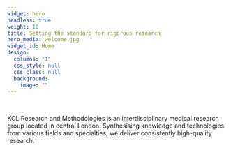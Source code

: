```yaml
---
widget: hero
headless: true
weight: 10
title: Setting the standard for rigorous research
hero_media: welcome.jpg
widget_id: Home
design:
  columns: "1"
  css_style: null
  css_class: null
  background:
    image: ""
---
```

<br>

KCL Research and Methodologies is an interdisciplinary medical research group located in central London. Synthesising knowledge and technologies from various fields and specialties, we deliver consistently high-quality research.